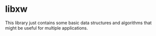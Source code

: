 # libxw

This library just contains some basic data structures and algorithms that might
be useful for multiple applications.
